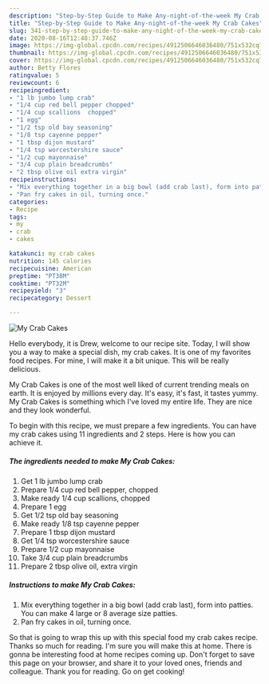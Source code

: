 ```yaml
---
description: "Step-by-Step Guide to Make Any-night-of-the-week My Crab Cakes"
title: "Step-by-Step Guide to Make Any-night-of-the-week My Crab Cakes"
slug: 341-step-by-step-guide-to-make-any-night-of-the-week-my-crab-cakes
date: 2020-08-16T12:48:37.746Z
image: https://img-global.cpcdn.com/recipes/4912506646036480/751x532cq70/my-crab-cakes-recipe-main-photo.jpg
thumbnail: https://img-global.cpcdn.com/recipes/4912506646036480/751x532cq70/my-crab-cakes-recipe-main-photo.jpg
cover: https://img-global.cpcdn.com/recipes/4912506646036480/751x532cq70/my-crab-cakes-recipe-main-photo.jpg
author: Betty Flores
ratingvalue: 5
reviewcount: 6
recipeingredient:
- "1 lb jumbo lump crab"
- "1/4 cup red bell pepper chopped"
- "1/4 cup scallions  chopped"
- "1 egg"
- "1/2 tsp old bay seasoning"
- "1/8 tsp cayenne pepper"
- "1 tbsp dijon mustard"
- "1/4 tsp worcestershire sauce"
- "1/2 cup mayonnaise"
- "3/4 cup plain breadcrumbs"
- "2 tbsp olive oil extra virgin"
recipeinstructions:
- "Mix everything together in a big bowl (add crab last), form into patties. You can make 4 large or 8 average size patties."
- "Pan fry cakes in oil, turning once."
categories:
- Recipe
tags:
- my
- crab
- cakes

katakunci: my crab cakes 
nutrition: 145 calories
recipecuisine: American
preptime: "PT38M"
cooktime: "PT32M"
recipeyield: "3"
recipecategory: Dessert

---
```



![My Crab Cakes](https://img-global.cpcdn.com/recipes/4912506646036480/751x532cq70/my-crab-cakes-recipe-main-photo.jpg)

Hello everybody, it is Drew, welcome to our recipe site. Today, I will show you a way to make a special dish, my crab cakes. It is one of my favorites food recipes. For mine, I will make it a bit unique. This will be really delicious.



My Crab Cakes is one of the most well liked of current trending meals on earth. It is enjoyed by millions every day. It's easy, it's fast, it tastes yummy. My Crab Cakes is something which I've loved my entire life. They are nice and they look wonderful.


To begin with this recipe, we must prepare a few ingredients. You can have my crab cakes using 11 ingredients and 2 steps. Here is how you can achieve it.

<!--inarticleads1-->

##### The ingredients needed to make My Crab Cakes:

1. Get 1 lb jumbo lump crab
1. Prepare 1/4 cup red bell pepper, chopped
1. Make ready 1/4 cup scallions,  chopped
1. Prepare 1 egg
1. Get 1/2 tsp old bay seasoning
1. Make ready 1/8 tsp cayenne pepper
1. Prepare 1 tbsp dijon mustard
1. Get 1/4 tsp worcestershire sauce
1. Prepare 1/2 cup mayonnaise
1. Take 3/4 cup plain breadcrumbs
1. Prepare 2 tbsp olive oil, extra virgin




<!--inarticleads2-->

##### Instructions to make My Crab Cakes:

1. Mix everything together in a big bowl (add crab last), form into patties. You can make 4 large or 8 average size patties.
1. Pan fry cakes in oil, turning once.




So that is going to wrap this up with this special food my crab cakes recipe. Thanks so much for reading. I'm sure you will make this at home. There is gonna be interesting food at home recipes coming up. Don't forget to save this page on your browser, and share it to your loved ones, friends and colleague. Thank you for reading. Go on get cooking!
